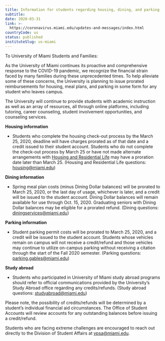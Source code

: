 ```yaml
---
title: Information for students regarding housing, dining, and parking costs (March 25, 2020)
subtitle: 
date: 2020-03-31
link: >-
  https://coronavirus.miami.edu/updates-and-messages/index.html
countryCode: us
status: published
instituteSlug: us-miami
---
```

To University of Miami Students and Families:  
  
As the University of Miami continues its proactive and comprehensive response to the COVID-19 pandemic, we recognize the financial strain faced by many families during these unprecedented times. To help alleviate some of these concerns, the University is planning to issue prorated reimbursements for housing, meal plans, and parking in some form for any student who leaves campus.  
   
The University will continue to provide students with academic instruction as well as an array of resources, all through online platforms, including tutoring, career counseling, student involvement opportunities, and counseling services.  
   
**Housing information**

  * Students who complete the housing check-out process by the March 25, 2020, deadline will have charges prorated as of that date and a credit issued to their student account. Students who do not complete the check-out process by March 25 or have not made alternate arrangements with [Housing and Residential Life](https://hrl.studentaffairs.miami.edu/index.html) may have a proration date later than March 25. (Housing and Residential Life questions: [housing@miami.edu](mailto:housing@miami.edu))

   
**Dining information**

  * Spring meal plan costs (minus Dining Dollar balances) will be prorated to March 25, 2020, or the last day of usage, whichever is later, and a credit will be issued to the student account. Dining Dollar balances will remain available for use through Oct. 15, 2020. Graduating seniors with Dining Dollar balances may be eligible for a prorated refund. (Dining questions: [diningservices@miami.edu](mailto:diningservices@miami.edu))

   
**Parking information**

  * Student parking permit costs will be prorated to March 25, 2020, and a credit will be issued to the student account. Students whose vehicles remain on campus will not receive a credit/refund and those vehicles may continue to utilize on-campus parking without receiving a citation through the start of the Fall 2020 semester. (Parking questions: [parking.gables@miami.edu](mailto:parking.gables@miami.edu))

   
**Study abroad**

  * Students who participated in University of Miami study abroad programs should refer to official communications provided by the University’s Study Abroad office regarding any credits/refunds. (Study abroad questions: [studyabroad@miami.edu](mailto:studyabroad@miami.edu))

   
Please note, the possibility of credits/refunds will be determined by a student’s individual financial aid circumstances. The Office of Student Accounts will review accounts for any outstanding balances before issuing a credit/refund.  
   
Students who are facing extreme challenges are encouraged to reach out directly to the Division of Student Affairs at [vpsa@miami.edu](mailto:vpsa@miami.edu).
